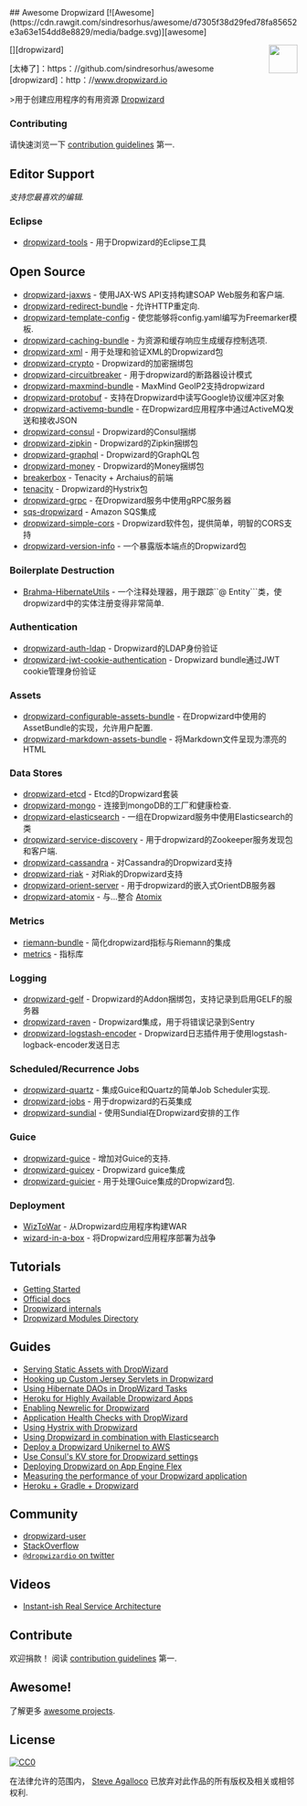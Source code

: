<div class="github-widget" data-repo="stve/awesome-dropwizard"></div>
<script async src="https://pagead2.googlesyndication.com/pagead/js/adsbygoogle.js"></script><ins class="adsbygoogle" style="display:block" data-ad-client="ca-pub-6890694312814945" data-ad-slot="5473692530" data-ad-format="auto"  data-full-width-responsive="true"></ins>
## Awesome Dropwizard [![Awesome](https://cdn.rawgit.com/sindresorhus/awesome/d7305f38d29fed78fa85652e3a63e154dd8e8829/media/badge.svg)][awesome]

[<img src="https://cdn.rawgit.com/stve/awesome-dropwizard/master/dropwizard-hat.png" align="right" width="50">][dropwizard]

[太棒了]：https：//github.com/sindresorhus/awesome
[dropwizard]：http：//www.dropwizard.io

&gt;用于创建应用程序的有用资源 [Dropwizard](http://www.dropwizard.io)

### Contributing

请快速浏览一下 [contribution guidelines](https://github.com/stve/awesome-dropwizard/blob/master/CONTRIBUTING.md) 第一.

## Editor Support

*支持您最喜欢的编辑.*

### Eclipse

* [dropwizard-tools](https://github.com/Tasktop/dropwizard-tools) - 用于Dropwizard的Eclipse工具

## Open Source

* [dropwizard-jaxws](https://github.com/roskart/dropwizard-jaxws) - 使用JAX-WS API支持构建SOAP Web服务和客户端.
* [dropwizard-redirect-bundle](https://github.com/bazaarvoice/dropwizard-redirect-bundle) - 允许HTTP重定向.
* [dropwizard-template-config](https://github.com/tkrille/dropwizard-template-config) - 使您能够将config.yaml编写为Freemarker模板.
* [dropwizard-caching-bundle](https://github.com/bazaarvoice/dropwizard-caching-bundle) - 为资源和缓存响应生成缓存控制选项.
* [dropwizard-xml](https://github.com/yunspace/dropwizard-xml) - 用于处理和验证XML的Dropwizard包
* [dropwizard-crypto](https://github.com/meltmedia/dropwizard-crypto) -  Dropwizard的加密捆绑包
* [dropwizard-circuitbreaker](https://github.com/mtakaki/dropwizard-circuitbreaker) - 用于dropwizard的断路器设计模式
* [dropwizard-maxmind-bundle](https://github.com/phaneesh/dropwizard-maxmind-bundle) -  MaxMind GeoIP2支持dropwizard
* [dropwizard-protobuf](https://github.com/dropwizard/dropwizard-protobuf) - 支持在Dropwizard中读写Google协议缓冲区对象
* [dropwizard-activemq-bundle](https://github.com/mbknor/dropwizard-activemq-bundle) - 在Dropwizard应用程序中通过ActiveMQ发送和接收JSON
* [dropwizard-consul](https://github.com/smoketurner/dropwizard-consul) -  Dropwizard的Consul捆绑
* [dropwizard-zipkin](https://github.com/smoketurner/dropwizard-zipkin) -  Dropwizard的Zipkin捆绑包
* [dropwizard-graphql](https://github.com/smoketurner/dropwizard-graphql) -  Dropwizard的GraphQL包
* [dropwizard-money](https://github.com/smoketurner/dropwizard-money) -  Dropwizard的Money捆绑包
* [breakerbox](https://github.com/yammer/breakerbox) -  Tenacity + Archaius的前端
* [tenacity](https://github.com/yammer/tenacity) -  Dropwizard的Hystrix包
* [dropwizard-grpc](https://github.com/msteinhoff/dropwizard-grpc) - 在Dropwizard服务中使用gRPC服务器
* [sqs-dropwizard](https://github.com/bascan/aws-dropwizard) -  Amazon SQS集成
* [dropwizard-simple-cors](https://github.com/ojacobson/dropwizard-simple-cors) -  Dropwizard软件包，提供简单，明智的CORS支持
* [dropwizard-version-info](https://github.com/palantir/dropwizard-version-info) - 一个暴露版本端点的Dropwizard包

### Boilerplate Destruction
* [Brahma-HibernateUtils](https://github.com/gozefo/brahma-hibernateutils) - 一个注释处理器，用于跟踪``@ Entity```类，使dropwizard中的实体注册变得非常简单.

### Authentication

* [dropwizard-auth-ldap](https://github.com/yammer/dropwizard-auth-ldap) -  Dropwizard的LDAP身份验证
* [dropwizard-jwt-cookie-authentication](https://github.com/dhatim/dropwizard-jwt-cookie-authentication) -  Dropwizard bundle通过JWT cookie管理身份验证

### Assets

* [dropwizard-configurable-assets-bundle](https://github.com/bazaarvoice/dropwizard-configurable-assets-bundle) - 在Dropwizard中使用的AssetBundle的实现，允许用户配置.
* [dropwizard-markdown-assets-bundle](https://github.com/rnorth/dropwizard-markdown-assets-bundle) - 将Markdown文件呈现为漂亮的HTML

### Data Stores

* [dropwizard-etcd](https://github.com/meltmedia/dropwizard-etcd) -  Etcd的Dropwizard套装
* [dropwizard-mongo](https://github.com/eeb/dropwizard-mongo) - 连接到mongoDB的工厂和健康检查.
* [dropwizard-elasticsearch](https://github.com/dropwizard/dropwizard-elasticsearch) - 一组在Dropwizard服务中使用Elasticsearch的类
* [dropwizard-service-discovery](https://github.com/santanusinha/dropwizard-service-discovery) - 用于dropwizard的Zookeeper服务发现包和客户端.
* [dropwizard-cassandra](https://github.com/composable-systems/dropwizard-cassandra) - 对Cassandra的Dropwizard支持
* [dropwizard-riak](https://github.com/smoketurner/dropwizard-riak) - 对Riak的Dropwizard支持
* [dropwizard-orient-server](https://github.com/xvik/dropwizard-orient-server) - 用于dropwizard的嵌入式OrientDB服务器
* [dropwizard-atomix](https://github.com/smoketurner/dropwizard-atomix) - 与...整合 [Atomix](http://atomix.io/)

### Metrics

* [riemann-bundle](https://github.com/phaneesh/riemann-bundle) - 简化dropwizard指标与Riemann的集成
* [metrics](http://metrics.dropwizard.io/3.1.0/manual/third-party/) - 指标库

### Logging

* [dropwizard-gelf](https://github.com/gini/dropwizard-gelf) -  Dropwizard的Addon捆绑包，支持记录到启用GELF的服务器
* [dropwizard-raven](https://github.com/tradier/dropwizard-raven) -  Dropwizard集成，用于将错误记录到Sentry
* [dropwizard-logstash-encoder](https://github.com/Wikia/dropwizard-logstash-encoder) -  Dropwizard日志插件用于使用logstash-logback-encoder发送日志

### Scheduled/Recurrence Jobs

* [dropwizard-quartz](https://github.com/jaredstehler/dropwizard-quartz) - 集成Guice和Quartz的简单Job Scheduler实现.
* [dropwizard-jobs](https://github.com/spinscale/dropwizard-jobs) - 用于dropwizard的石英集成
* [dropwizard-sundial](https://github.com/timmolter/dropwizard-sundial) - 使用Sundial在Dropwizard安排的工作

### Guice

* [dropwizard-guice](https://github.com/HubSpot/dropwizard-guice) - 增加对Guice的支持.
* [dropwizard-guicey](https://github.com/xvik/dropwizard-guicey) -  Dropwizard guice集成
* [dropwizard-guicier](https://github.com/HubSpot/dropwizard-guicier) - 用于处理Guice集成的Dropwizard包.

### Deployment

* [WizToWar](https://github.com/twilio/wiztowar) - 从Dropwizard应用程序构建WAR
* [wizard-in-a-box](https://github.com/rvs-fluid-it/wizard-in-a-box) - 将Dropwizard应用程序部署为战争

## Tutorials

* [Getting Started](http://www.dropwizard.io/0.9.2/docs/getting-started.html)
* [Official docs](http://www.dropwizard.io/0.9.2/docs/manual/index.html)
* [Dropwizard internals](http://www.dropwizard.io/0.9.2/docs/manual/internals.html)
* [Dropwizard Modules Directory](http://modules.dropwizard.io/)

## Guides

* [Serving Static Assets with DropWizard](https://spin.atomicobject.com/2014/10/11/serving-static-assets-with-dropwizard/)
* [Hooking up Custom Jersey Servlets in Dropwizard](https://spin.atomicobject.com/2015/03/30/jersey-servlets-dropwizard/)
* [Using Hibernate DAOs in DropWizard Tasks](https://spin.atomicobject.com/2015/02/03/dropwizard-hibernate-dao/)
* [Heroku for Highly Available Dropwizard Apps](http://techbytes.anuragkapur.com/2015/05/heroku-for-highly-available-dropwizard.html?m=1)
* [Enabling Newrelic for Dropwizard](http://kyleboon.org/blog/2013/09/23/newrelic-for-dropwizard/)
* [Application Health Checks with DropWizard](http://willhamill.com/2014/12/04/application-health-checks-with-dropwizard)
* [Using Hystrix with Dropwizard](http://christopher-batey.blogspot.com/2014/08/using-hystrix-with-dropwizard.html)
* [Using Dropwizard in combination with Elasticsearch](https://www.gridshore.nl/2014/05/15/using-dropwizard-combination-elasticsearch/)
* [Deploy a Dropwizard Unikernel to AWS](https://boxfuse.com/blog/dropwizard-aws.html)
* [Use Consul's KV store for Dropwizard settings](http://www.remmelt.com/post/use-consuls-kv-store-for-dropwizard-settings/)
* [Deploying Dropwizard on App Engine Flex](https://www.aytech.ca/blog/dropwizard-app-engine-flexible-env/)
* [Measuring the performance of your Dropwizard application](https://www.aytech.ca/blog/measuring-performance-dropwizard-application/)
* [Heroku + Gradle + Dropwizard](https://www.aytech.ca/blog/heroku-gradle-dropwizard/)

## Community

* [dropwizard-user](https://groups.google.com/forum/#!forum/dropwizard-user)
* [StackOverflow](https://stackoverflow.com/questions/tagged/dropwizard)
* [`@dropwizardio` on twitter](https://twitter.com/dropwizardio)

## Videos

* [Instant-ish Real Service Architecture](https://vimeo.com/37930578)

## Contribute

 欢迎捐款！  阅读 [contribution guidelines](https://github.com/stve/awesome-dropwizard/blob/master/CONTRIBUTING.md) 第一.

## Awesome!

了解更多 [awesome projects](https://github.com/sindresorhus/awesome).

## License

[![CC0](https://licensebuttons.net/p/zero/1.0/88x31.png)](https://creativecommons.org/publicdomain/zero/1.0/)

在法律允许的范围内， [Steve Agalloco](https://beforeitwasround.com) 已放弃对此作品的所有版权及相关或相邻权利.
